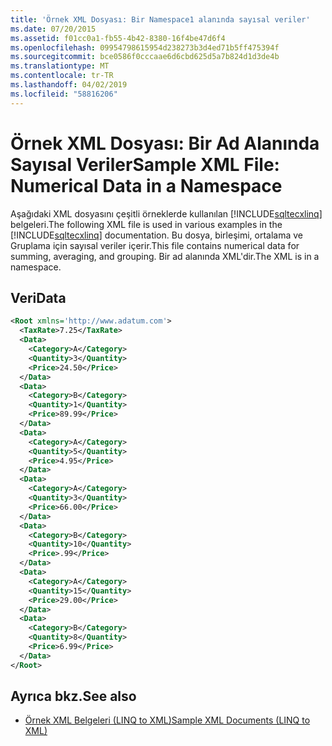 ```yaml
---
title: 'Örnek XML Dosyası: Bir Namespace1 alanında sayısal veriler'
ms.date: 07/20/2015
ms.assetid: f01cc0a1-fb55-4b42-8380-16f4be47d6f4
ms.openlocfilehash: 09954798615954d238273b3d4ed71b5ff475394f
ms.sourcegitcommit: bce0586f0cccaae6d6cbd625d5a7b824d1d3de4b
ms.translationtype: MT
ms.contentlocale: tr-TR
ms.lasthandoff: 04/02/2019
ms.locfileid: "58816206"
---
```

# <a name="sample-xml-file-numerical-data-in-a-namespace"></a><span data-ttu-id="5b6e7-102">Örnek XML Dosyası: Bir Ad Alanında Sayısal Veriler</span><span class="sxs-lookup"><span data-stu-id="5b6e7-102">Sample XML File: Numerical Data in a Namespace</span></span>
<span data-ttu-id="5b6e7-103">Aşağıdaki XML dosyasını çeşitli örneklerde kullanılan [!INCLUDE[sqltecxlinq](~/includes/sqltecxlinq-md.md)] belgeleri.</span><span class="sxs-lookup"><span data-stu-id="5b6e7-103">The following XML file is used in various examples in the [!INCLUDE[sqltecxlinq](~/includes/sqltecxlinq-md.md)] documentation.</span></span> <span data-ttu-id="5b6e7-104">Bu dosya, birleşimi, ortalama ve Gruplama için sayısal veriler içerir.</span><span class="sxs-lookup"><span data-stu-id="5b6e7-104">This file contains numerical data for summing, averaging, and grouping.</span></span> <span data-ttu-id="5b6e7-105">Bir ad alanında XML'dir.</span><span class="sxs-lookup"><span data-stu-id="5b6e7-105">The XML is in a namespace.</span></span>  
  
## <a name="data"></a><span data-ttu-id="5b6e7-106">Veri</span><span class="sxs-lookup"><span data-stu-id="5b6e7-106">Data</span></span>  
  
```xml  
<Root xmlns='http://www.adatum.com'>  
  <TaxRate>7.25</TaxRate>  
  <Data>  
    <Category>A</Category>  
    <Quantity>3</Quantity>  
    <Price>24.50</Price>  
  </Data>  
  <Data>  
    <Category>B</Category>  
    <Quantity>1</Quantity>  
    <Price>89.99</Price>  
  </Data>  
  <Data>  
    <Category>A</Category>  
    <Quantity>5</Quantity>  
    <Price>4.95</Price>  
  </Data>  
  <Data>  
    <Category>A</Category>  
    <Quantity>3</Quantity>  
    <Price>66.00</Price>  
  </Data>  
  <Data>  
    <Category>B</Category>  
    <Quantity>10</Quantity>  
    <Price>.99</Price>  
  </Data>  
  <Data>  
    <Category>A</Category>  
    <Quantity>15</Quantity>  
    <Price>29.00</Price>  
  </Data>  
  <Data>  
    <Category>B</Category>  
    <Quantity>8</Quantity>  
    <Price>6.99</Price>  
  </Data>  
</Root>  
```  
  
## <a name="see-also"></a><span data-ttu-id="5b6e7-107">Ayrıca bkz.</span><span class="sxs-lookup"><span data-stu-id="5b6e7-107">See also</span></span>

- [<span data-ttu-id="5b6e7-108">Örnek XML Belgeleri (LINQ to XML)</span><span class="sxs-lookup"><span data-stu-id="5b6e7-108">Sample XML Documents (LINQ to XML)</span></span>](../../../../visual-basic/programming-guide/concepts/linq/sample-xml-documents-linq-to-xml.md)

